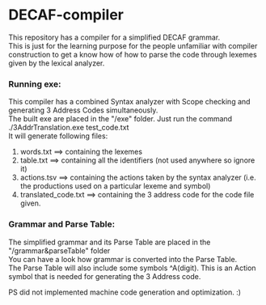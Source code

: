 # DECAF-compiler  

This repository has a compiler for a simplified DECAF grammar.  
This is just for the learning purpose for the people unfamiliar with compiler construction to get a know how of how to parse the code through lexemes given by the lexical analyzer.  
  
### Running exe:
This compiler has a combined Syntax analyzer with Scope checking and generating 3 Address Codes simultaneously.  
The built exe are placed in the "/exe" folder. Just run the command ./3AddrTranslation.exe test_code.txt  
It will generate following files:
1. words.txt ==> containing the lexemes
2. table.txt ==> containing all the identifiers (not used anywhere so ignore it)
3. actions.tsv ==> containing the actions taken by the syntax analyzer (i.e. the productions used on a particular lexeme and symbol)  
4. translated_code.txt ==> containing the 3 address code for the code file given.  
  
### Grammar and Parse Table:
The simplified grammar and its Parse Table are placed in the "/grammar&parseTable" folder  
You can have a look how grammar is converted into the Parse Table.  
The Parse Table will also include some symbols ^A(digit). This is an Action symbol that is needed for generating the 3 Address code.
  
PS did not implemented machine code generation and optimization. :)
